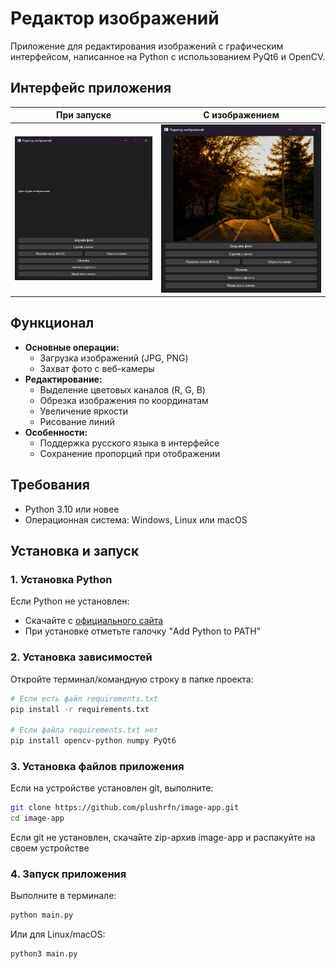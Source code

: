 # Редактор изображений

Приложение для редактирования изображений с графическим интерфейсом, написанное на Python с использованием PyQt6 и OpenCV.

## Интерфейс приложения
| При запуске | С изображением |
|-------------|------------------|
| ![При запуске](without%20picture.png) | ![С изображением](with%20picture.png) |

## Функционал
- **Основные операции:**
  - Загрузка изображений (JPG, PNG)
  - Захват фото с веб-камеры
- **Редактирование:**
  - Выделение цветовых каналов (R, G, B)
  - Обрезка изображения по координатам
  - Увеличение яркости
  - Рисование линий
- **Особенности:**
  - Поддержка русского языка в интерфейсе
  - Сохранение пропорций при отображении

## Требования
- Python 3.10 или новее
- Операционная система: Windows, Linux или macOS

## Установка и запуск

### 1. Установка Python
Если Python не установлен:
- Скачайте с [официального сайта](https://www.python.org/downloads/)
- При установке отметьте галочку "Add Python to PATH"

### 2. Установка зависимостей
Откройте терминал/командную строку в папке проекта:

```bash
# Если есть файл requirements.txt
pip install -r requirements.txt

# Если файла requirements.txt нет
pip install opencv-python numpy PyQt6
```

### 3. Установка файлов приложения
Если на устройстве установлен git, выполните:
```bash
git clone https://github.com/plushrfn/image-app.git
cd image-app
```
Если git не установлен, скачайте zip-архив image-app и распакуйте на своем устройстве
### 4. Запуск приложения
Выполните в терминале:
```bash
python main.py
```
Или для Linux/macOS:
```bash
python3 main.py
```
